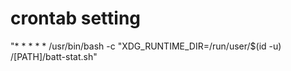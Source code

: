 # crontab setting
\"* * * * * /usr/bin/bash -c "XDG_RUNTIME_DIR=/run/user/$(id -u) /[PATH]/batt-stat.sh"
